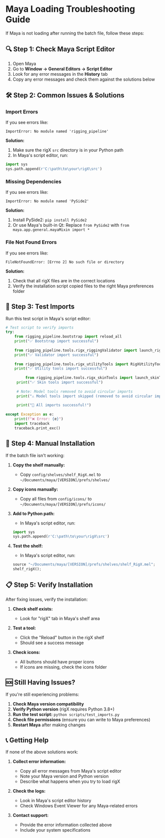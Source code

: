 # Maya Loading Troubleshooting Guide

If Maya is not loading after running the batch file, follow these steps:

## 🔍 **Step 1: Check Maya Script Editor**

1. Open Maya
2. Go to **Window → General Editors → Script Editor**
3. Look for any error messages in the **History** tab
4. Copy any error messages and check them against the solutions below

## 🛠️ **Step 2: Common Issues & Solutions**

### **Import Errors**
If you see errors like:
```
ImportError: No module named 'rigging_pipeline'
```

**Solution:**
1. Make sure the rigX `src` directory is in your Python path
2. In Maya's script editor, run:
```python
import sys
sys.path.append(r'C:\path\to\your\rigX\src')
```

### **Missing Dependencies**
If you see errors like:
```
ImportError: No module named 'PySide2'
```

**Solution:**
1. Install PySide2: `pip install PySide2`
2. Or use Maya's built-in Qt: Replace `from PySide2` with `from maya.app.general.mayaMixin import *`

### **File Not Found Errors**
If you see errors like:
```
FileNotFoundError: [Errno 2] No such file or directory
```

**Solution:**
1. Check that all rigX files are in the correct locations
2. Verify the installation script copied files to the right Maya preferences folder

## 🧪 **Step 3: Test Imports**

Run this test script in Maya's script editor:

```python
# Test script to verify imports
try:
    from rigging_pipeline.bootstrap import reload_all
    print("✅ Bootstrap import successful")
    
    from rigging_pipeline.tools.rigx_riggingValidator import launch_riggingValidator
    print("✅ Validator import successful")
    
    from rigging_pipeline.tools.rigx_utilityTools import RigXUtilityTools
    print("✅ Utility tools import successful")
    
         from rigging_pipeline.tools.rigx_skinTools import launch_skinTools
     print("✅ Skin tools import successful")
     
     # Note: Model tools removed to avoid circular imports
     print("⚠️ Model tools import skipped (removed to avoid circular imports)")
     
     print("🎉 All imports successful!")
    
except Exception as e:
    print(f"❌ Error: {e}")
    import traceback
    traceback.print_exc()
```

## 🔧 **Step 4: Manual Installation**

If the batch file isn't working:

1. **Copy the shelf manually:**
   - Copy `config/shelves/shelf_RigX.mel` to `~/Documents/maya/[VERSION]/prefs/shelves/`

2. **Copy icons manually:**
   - Copy all files from `config/icons/` to `~/Documents/maya/[VERSION]/prefs/icons/`

3. **Add to Python path:**
   - In Maya's script editor, run:
   ```python
   import sys
   sys.path.append(r'C:\path\to\your\rigX\src')
   ```

4. **Test the shelf:**
   - In Maya's script editor, run:
   ```python
   source "~/Documents/maya/[VERSION]/prefs/shelves/shelf_RigX.mel";
   shelf_rigX();
   ```

## 📋 **Step 5: Verify Installation**

After fixing issues, verify the installation:

1. **Check shelf exists:**
   - Look for "rigX" tab in Maya's shelf area

2. **Test a tool:**
   - Click the "Reload" button in the rigX shelf
   - Should see a success message

3. **Check icons:**
   - All buttons should have proper icons
   - If icons are missing, check the icons folder

## 🆘 **Still Having Issues?**

If you're still experiencing problems:

1. **Check Maya version compatibility**
2. **Verify Python version** (rigX requires Python 3.8+)
3. **Run the test script:** `python scripts/test_imports.py`
4. **Check file permissions** (ensure you can write to Maya preferences)
5. **Restart Maya** after making changes

## 📞 **Getting Help**

If none of the above solutions work:

1. **Collect error information:**
   - Copy all error messages from Maya's script editor
   - Note your Maya version and Python version
   - Describe what happens when you try to load rigX

2. **Check the logs:**
   - Look in Maya's script editor history
   - Check Windows Event Viewer for any Maya-related errors

3. **Contact support:**
   - Provide the error information collected above
   - Include your system specifications

